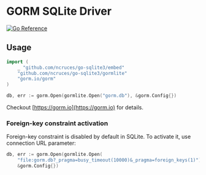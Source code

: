 # GORM SQLite Driver

[![Go Reference](https://pkg.go.dev/badge/image)](https://pkg.go.dev/github.com/ncruces/go-sqlite3/gormlite)

## Usage

```go
import (
	_ "github.com/ncruces/go-sqlite3/embed"
	"github.com/ncruces/go-sqlite3/gormlite"
	"gorm.io/gorm"
)

db, err := gorm.Open(gormlite.Open("gorm.db"), &gorm.Config{})
```

Checkout [https://gorm.io](https://gorm.io) for details.

### Foreign-key constraint activation

Foreign-key constraint is disabled by default in SQLite. To activate it, use connection URL parameter:
```go
db, err := gorm.Open(gormlite.Open(
	"file:gorm.db?_pragma=busy_timeout(10000)&_pragma=foreign_keys(1)"),
	&gorm.Config{})
```
